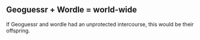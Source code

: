 ## Geoguessr + Wordle = world-wide

If Geoguessr and wordle had an unprotected intercourse, this would be their offspring.
